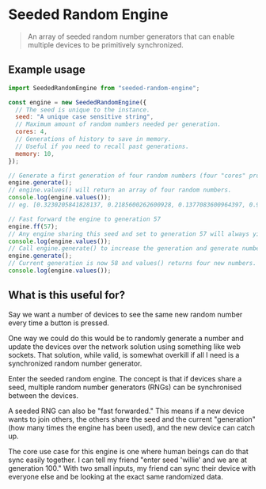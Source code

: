 # Seeded Random Engine

> An array of seeded random number generators that can enable multiple devices to be primitively synchronized.

## Example usage

```js
import SeededRandomEngine from "seeded-random-engine";

const engine = new SeededRandomEngine({
  // The seed is unique to the instance.
  seed: "A unique case sensitive string",
  // Maximum amount of random numbers needed per generation.
  cores: 4,
  // Generations of history to save in memory.
  // Useful if you need to recall past generations.
  memory: 10,
});

// Generate a first generation of four random numbers (four "cores" provided above).
engine.generate();
// engine.values() will return an array of four random numbers.
console.log(engine.values());
// eg. [0.3230205841828137, 0.2185600262600928, 0.1377083600964397, 0.9505280032753944]

// Fast forward the engine to generation 57
engine.ff(57);
// Any engine sharing this seed and set to generation 57 will always yield the same values.
console.log(engine.values());
// Call engine.generate() to increase the generation and generate numbers.
engine.generate();
// Current generation is now 58 and values() returns four new numbers.
console.log(engine.values());
```

## What is this useful for?

Say we want a number of devices to see the same new random number every time a button is pressed.

One way we could do this would be to randomly generate a number and update the devices over the network solution using something like web sockets. That solution, while valid, is somewhat overkill if all I need is a synchronized random number generator.

Enter the seeded random engine. The concept is that if devices share a seed, multiple random number generators (RNGs) can be synchronised between the devices.

A seeded RNG can also be "fast forwarded." This means if a new device wants to join others, the others share the seed and the current "generation" (how many times the engine has been used), and the new device can catch up.

The core use case for this engine is one where human beings can do that sync easily together. I can tell my friend "enter seed 'willie' and we are at generation 100." With two small inputs, my friend can sync their device with everyone else and be looking at the exact same randomized data.
